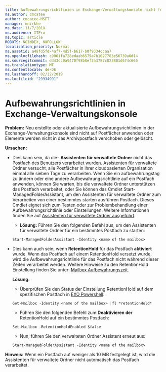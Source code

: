 ```yaml
---
title: Aufbewahrungsrichtlinien in Exchange-Verwaltungskonsole nicht funktionsfähig
ms.author: cmcatee
author: cmcatee-MSFT
manager: mnirkhe
ms.date: 11/7/2018
ms.audience: ITPro
ms.topic: article
ROBOTS: NOINDEX, NOFOLLOW
localization_priority: Normal
ms.assetid: a48fd5fd-4af7-4d5f-b617-b0f9334ccaa7
ms.openlocfilehash: c9061fa728edaab6575a7b1027783e56739a6d14
ms.sourcegitcommit: dd43cc0a9470f98b8ef2a3787c823801d674c666
ms.translationtype: MT
ms.contentlocale: de-DE
ms.lasthandoff: 02/12/2019
ms.locfileid: "29934991"
---
```

# <a name="retention-policies-in-exchange-admin-center"></a>Aufbewahrungsrichtlinien in Exchange-Verwaltungskonsole

 **Problem:** Neu erstellte oder aktualisierte Aufbewahrungsrichtlinien in der Exchange-Verwaltungskonsole sind nicht auf Postfächer anwenden oder Elemente werden nicht in das Archivpostfach verschoben oder gelöscht. 
  
 **Ursachen:**
  
- Dies kann sein, da die- **Assistenten für verwaltete Ordner** nicht das Postfach des Benutzers verarbeitet wurden. Assistenten für verwaltete Ordner versucht, alle Postfächer in Ihrer cloudbasierten Organisation einmal alle sieben Tage zu verarbeiten. Wenn Sie ein aufbewahrungstag zu ändern oder eine andere Aufbewahrungsrichtlinie auf ein Postfach anwenden, können Sie warten, bis die verwaltete Ordner unterstützen das Postfach verarbeitet, oder Sie können das Cmdlet Start-ManagedFolderAssistant, um den Assistenten für verwaltete Ordner zum Verarbeiten von einer bestimmtes starten ausführen Postfach. Dieses Cmdlet eignet sich zum Testen oder zur Problembehandlung einer Aufbewahrungsrichtlinie oder Einstellungen. Weitere Informationen finden Sie auf [Assistenten für verwaltete Ordner ausgeführt](https://msdn.microsoft.com/library/gg271153%28v=exchsrvcs.149%29.aspx#managedfolderassist).
    
  - **Lösung:** Führen Sie den folgenden Befehl aus, um den Assistenten für verwaltete Ordner für ein bestimmtes Postfach zu starten: 
    
  ```
  Start-ManagedFolderAssistant -Identity <name of the mailbox>
  ```

- Dies kann auch sein, wenn **RetentionHold** für das Postfach **aktiviert** wurde. Wenn das Postfach auf einem RetentionHold versetzt wurde, wird die Aufbewahrungsrichtlinie für das Postfach nicht während dieser Zeiten verarbeitet werden. Weitere Hinweise zu den RetentionHold Einstellung finden Sie unter: [Mailbox Aufbewahrungszeit](https://docs.microsoft.com/exchange/security-and-compliance/messaging-records-management/mailbox-retention-hold).
    
    **Lösung:**
    
  - Überprüfen Sie den Status der Einstellung RetentionHold auf dem spezifischen Postfach in [EXO Powershell](https://docs.microsoft.com/powershell/exchange/exchange-online/connect-to-exchange-online-powershell/connect-to-exchange-online-powershell?view=exchange-ps):
    
  ```
  Get-Mailbox -Identity <name of the mailbox> |fl *retentionHold*
  ```

  - Führen Sie den folgenden Befehl zum **Deaktivieren der** RetentionHold auf ein bestimmtes Postfach: 
    
  ```
  Set-Mailbox -RetentionHoldEnabled $false
  ```

  - Nun, führen Sie den verwalteten Ordner Assistent erneut aus:
    
  ```
  Start-ManagedFolderAssistant -Identity <name of the mailbox>
  ```

 **Hinweis:** Wenn ein Postfach auf weniger als 10 MB festgelegt ist, wird die Assistenten für verwaltete Ordner nicht automatisch das Postfach verarbeitet. 
  

